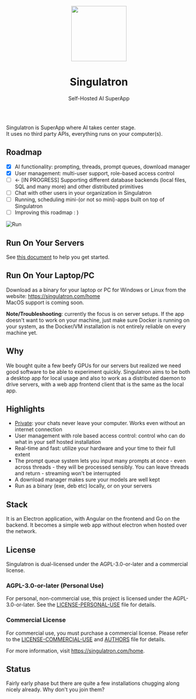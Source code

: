 <p align="center">
  <img width="150px" src="https://singulatron.com/assets/logo-lighter.png" />
  <div align="center">
    <span>
      <h1>Singulatron</h1>
    </span>
    <div>
      Self-Hosted AI SuperApp
    </div>
  </div>
<p>
<br />
<br />

Singulatron is SuperApp where AI takes center stage.  
It uses no third party APIs, everything runs on your computer(s).

## Roadmap

- [x] AI functionality: prompting, threads, prompt queues, download manager
- [x] User management: multi-user support, role-based access control
- [ ] <- [IN PROGRESS] Supporting different database backends (local files, SQL and many more) and other distributed primitives
- [ ] Chat with other users in your organization in Singulatron
- [ ] Running, scheduling mini-(or not so mini)-apps built on top of Singulatron
- [ ] Improving this roadmap : )

![Run](https://singulatron.com/assets/chat.png?refresh=1)
## Run On Your Servers

See [this document](./docs/server.md) to help you get started.

## Run On Your Laptop/PC

Download as a binary for your laptop or PC for Windows or Linux from the website: https://singulatron.com/home  
MacOS support is coming soon.

**Note/Troubleshooting**: currently the focus is on server setups. If the app doesn't want to work on your machine, just make sure Docker is running on your system, as the Docker/VM installation is not entirely reliable on every machine yet.

## Why

We bought quite a few beefy GPUs for our servers but realized we need good software to be able to experiment quickly.
Singulatron aims to be both a desktop app for local usage and also to work as a distributed daemon to drive servers, with a web app frontend client that is the same as the local app.

## Highlights

- [Private](./docs/privacy.md): your chats never leave your computer. Works even without an internet connection
- User management with role based access control: control who can do what in your self hosted installation
- Real-time and fast: utilize your hardware and your time to their full extent
- The prompt queue system lets you input many prompts at once - even across threads - they will be processed sensibly. You can leave threads and return - streaming won't be interrupted
- A download manager makes sure your models are well kept
- Run as a binary (exe, deb etc) locally, or on your servers

## Stack

It is an Electron application, with Angular on the frontend and Go on the backend. It becomes a simple web app without electron when hosted over the network.

## License

Singulatron is dual-licensed under the AGPL-3.0-or-later and a commercial license.

### AGPL-3.0-or-later (Personal Use)

For personal, non-commercial use, this project is licensed under the AGPL-3.0-or-later. See the [LICENSE-PERSONAL-USE](LICENSE-PERSONAL-USE) file for details.

### Commercial License

For commercial use, you must purchase a commercial license. Please refer to the [LICENSE-COMMERCIAL-USE](LICENSE-COMMERCIAL-USE) and [AUTHORS](AUTHORS) file for details.

For more information, visit https://singulatron.com/home.

## Status

Fairly early phase but there are quite a few installations chugging along nicely already. Why don't you join them?
